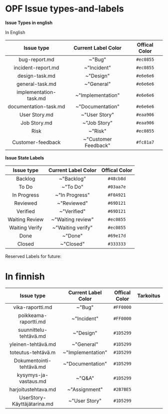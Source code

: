 # OPF Issue types-and-labels


**Issue Types in english**
	
In English
		
| Issue type | Current Label Color | Offical Color |
|:-:|:-:|:-:|
| bug-report.md | ~"Bug" | `#ec0855` |
| incident-report.md | ~"Incident" | `#ec0855` |     
| design-task.md | ~"Design" | `#e6e6e6` |
| general-task.md |  ~"General"   | `#e6e6e6` |       
| implementation-task.md | ~"Implementation" | `#e6e6e6` |
| documentation-task.md | ~"Documentation" | `#e6e6e6` |
| User Story.md | ~"User Story" | `#eaa906` |
| Job Story.md  | ~"Job Story" | `#eaa906` |
| Risk | ~"Risk" | `#ec0855`  |
| Customer-feedback | ~"Customer Feedback" | `#fc81a7` |

**Issue State Labels**

| Issue type | Current Label Color | Offical Color |
|:-:|:-:|:-:|
| Backlog | ~"Backlog" | `#48cb8d` |
| To Do | ~"To Do" |  `#03aa7e` |
| In Progress | ~"In Progress" | `#F0A921` |
| Reviewed | ~"Reviewed" | `#69D121` | 
| Verified | ~"Verified" | `#69D121` |
| Waiting Review | ~"Waiting review" | `#ec0855` |
| Waiting Verify | ~"Waiting verify" | `#ec0855` |
| Done | ~"Done" | `#69e17d` |
| Closed | ~"Closed" | `#333333` |


Reserved Labels for future:





# In finnish 

| Issue type | Current Label Color | Offical Color | Tarkoitus |
|:-:|:-:|:-:|:-:|
| vika-raportti.md | ~"Bug"  | `#FF0000` ||
| poikkeama-raportti.md | ~"Incident" | `#FF0000` ||
| suunnittelu-tehtävä.md | ~"Design" | `#1D5299` | |
| yleinen-tehtävä.md | ~"General" | `#1D5299` ||
| toteutus-tehtävä.m | ~"Implementation" | `#1D5299` ||
| Dokumentointi-tehtävä.md | ~"Documentation" | `#1D5299` ||
| kysymys-ja-vastaus.md | ~"Q&A" | `#1D5299` ||
| harjoitustehtava.md  | ~"Assignment" | `#2B7BE5` ||
| UserStory-Käyttäjätarina.md | ~"User Story"  | `#1D5299` ||
 
